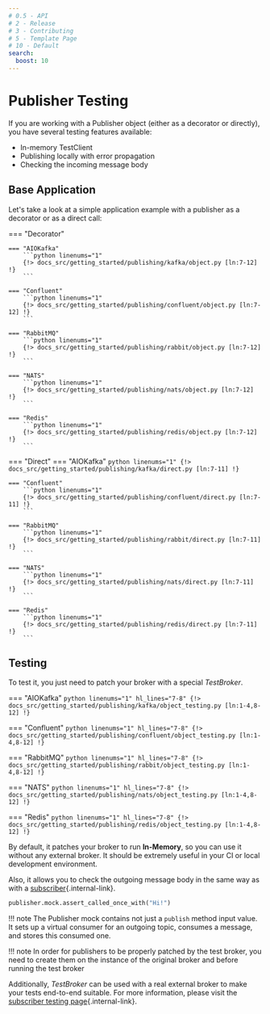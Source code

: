 ```yaml
---
# 0.5 - API
# 2 - Release
# 3 - Contributing
# 5 - Template Page
# 10 - Default
search:
  boost: 10
---
```


# Publisher Testing

If you are working with a Publisher object (either as a decorator or directly), you have several testing features available:

* In-memory TestClient
* Publishing locally with error propagation
* Checking the incoming message body

## Base Application

Let's take a look at a simple application example with a publisher as a decorator or as a direct call:

=== "Decorator"

    === "AIOKafka"
        ```python linenums="1"
        {!> docs_src/getting_started/publishing/kafka/object.py [ln:7-12] !}
        ```

    === "Confluent"
        ```python linenums="1"
        {!> docs_src/getting_started/publishing/confluent/object.py [ln:7-12] !}
        ```

    === "RabbitMQ"
        ```python linenums="1"
        {!> docs_src/getting_started/publishing/rabbit/object.py [ln:7-12] !}
        ```

    === "NATS"
        ```python linenums="1"
        {!> docs_src/getting_started/publishing/nats/object.py [ln:7-12] !}
        ```

    === "Redis"
        ```python linenums="1"
        {!> docs_src/getting_started/publishing/redis/object.py [ln:7-12] !}
        ```


=== "Direct"
    === "AIOKafka"
        ```python linenums="1"
        {!> docs_src/getting_started/publishing/kafka/direct.py [ln:7-11] !}
        ```

    === "Confluent"
        ```python linenums="1"
        {!> docs_src/getting_started/publishing/confluent/direct.py [ln:7-11] !}
        ```

    === "RabbitMQ"
        ```python linenums="1"
        {!> docs_src/getting_started/publishing/rabbit/direct.py [ln:7-11] !}
        ```

    === "NATS"
        ```python linenums="1"
        {!> docs_src/getting_started/publishing/nats/direct.py [ln:7-11] !}
        ```

    === "Redis"
        ```python linenums="1"
        {!> docs_src/getting_started/publishing/redis/direct.py [ln:7-11] !}
        ```


## Testing

To test it, you just need to patch your broker with a special *TestBroker*.

=== "AIOKafka"
    ```python linenums="1" hl_lines="7-8"
    {!> docs_src/getting_started/publishing/kafka/object_testing.py [ln:1-4,8-12] !}
    ```

=== "Confluent"
    ```python linenums="1" hl_lines="7-8"
    {!> docs_src/getting_started/publishing/confluent/object_testing.py [ln:1-4,8-12] !}
    ```

=== "RabbitMQ"
    ```python linenums="1" hl_lines="7-8"
    {!> docs_src/getting_started/publishing/rabbit/object_testing.py [ln:1-4,8-12] !}
    ```

=== "NATS"
    ```python linenums="1" hl_lines="7-8"
    {!> docs_src/getting_started/publishing/nats/object_testing.py [ln:1-4,8-12] !}
    ```

=== "Redis"
    ```python linenums="1" hl_lines="7-8"
    {!> docs_src/getting_started/publishing/redis/object_testing.py [ln:1-4,8-12] !}
    ```

By default, it patches your broker to run **In-Memory**, so you can use it without any external broker. It should be extremely useful in your CI or local development environment.

Also, it allows you to check the outgoing message body in the same way as with a [subscriber](../subscription/test.md#validates-input){.internal-link}.

```python
publisher.mock.assert_called_once_with("Hi!")
```

!!! note
    The Publisher mock contains not just a `publish` method input value. It sets up a virtual consumer for an outgoing topic, consumes a message, and stores this consumed one.

!!! note
    In order for publishers to be properly patched by the test broker, you need to create them on the instance of the original broker and before running the test broker

Additionally, *TestBroker* can be used with a real external broker to make your tests end-to-end suitable. For more information, please visit the [subscriber testing page](../subscription/test.md#real-broker-testing){.internal-link}.
